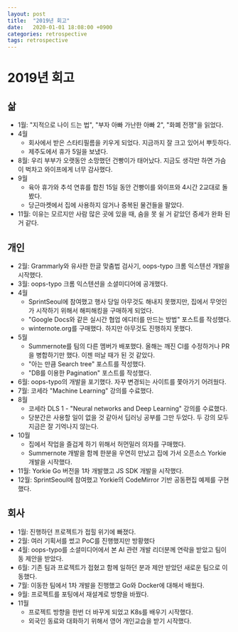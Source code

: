 ```yaml
---
layout: post
title:  "2019년 회고"
date:   2020-01-01 18:08:00 +0900
categories: retrospective
tags: retrospective
---
```


# 2019년 회고

## 삶
  - 1월: "지적으로 나이 드는 법", "부자 아빠 가난한 아빠 2", "화폐 전쟁"을 읽었다.
  - 4월
    - 회사에서 받은 스타티필름을 키우게 되었다. 지금까지 잘 크고 있어서 뿌듯하다.
    - 제주도에서 휴가 5일을 보냈다.
  - 8월: 우리 부부가 오랫동안 소망했던 건빵이가 태어났다. 지금도 생각만 하면 가슴이 벅차고 와이프에게 너무 감사했다.
  - 9월
    - 육아 휴가와 추석 연휴를 합친 15일 동안 건빵이를 와이프와 4시간 2교대로 돌봤다.
    - 당근마켓에서 집에 사용하지 않거나 중복된 물건들을 팔았다.
  - 11월: 이유는 모르지만 사람 많은 곳에 있을 때, 숨을 못 쉴 거 같았던 증세가 완화 된 거 같다.

## 개인
  - 2월: Grammarly와 유사한 한글 맞춤법 검사기, oops-typo 크롬 익스텐션 개발을 시작했다.
  - 3월: oops-typo 크롬 익스텐션을 소셜미디어에 공개했다.
  - 4월
    - SprintSeoul에 참여했고 행사 당일 아무것도 해내지 못했지만, 집에서 무엇인가 시작하기 위해서 해피해킹을 구매하게 되었다.
    - "Google Docs와 같은 실시간 협업 에디터를 만드는 방법" 포스트를 작성했다.
    - winternote.org를 구매했다. 하지만 아무것도 진행하지 못했다.
  - 5월
    - Summernote를 팀의 다른 멤버가 배포했다. 올해는 깨진 CI를 수정하거나 PR을 병합하기만 했다. 이젠 떠날 때가 된 것 같았다.
    - "아는 만큼 Search tree" 포스트를 작성했다.
    - "DB를 이용한 Pagination" 포스트를 작성했다.
  - 6월: oops-typo의 개발을 포기했다. 자꾸 변경되는 사이트를 쫓아가기 어려웠다.
  - 7월: 코세라 "Machine Learning" 강의를 수료했다.
  - 8월
    - 코세라 DLS 1 - "Neural networks and Deep Learning" 강의를 수료했다.
    - 당분간은 사용할 일이 없을 것 같아서 딥러닝 공부를 그만 두었다. 두 강의 모두 지금은 잘 기억나지 않는다.
  - 10월
    - 집에서 작업을 즐겁게 하기 위해서 허먼밀러 의자를 구매했다.
    - Summernote 개발을 함께 한분을 우연히 만났고 집에 가서 오픈소스 Yorkie 개발을 시작했다.
  - 11월: Yorkie Go 버전을 1차 개발했고 JS SDK 개발을 시작했다.
  - 12월: SprintSeoul에 참여했고 Yorkie의 CodeMirror 기반 공동편집 예제를 구현했다.

## 회사
  - 1월: 진행하던 프로젝트가 접힐 위기에 빠졌다.
  - 2월: 여러 기획서를 썼고 PoC를 진행했지만 방황했다
  - 4월: oops-typo를 소셜미디어에서 본 AI 관련 개발 리더분께 연락을 받았고 팀이동 제안을 받았다.
  - 6월: 기존 팀과 프로젝트가 접혔고 함께 일하던 분과 제안 받았던 새로운 팀으로 이동했다.
  - 7월: 이동한 팀에서 1차 개발을 진행했고 Go와 Docker에 대해서 배웠다.
  - 9월: 프로젝트를 포팅에서 재설계로 방향을 바꿨다.
  - 11월
    - 프로젝트 방향을 한번 더 바꾸게 되었고 K8s를 배우기 시작했다.
    - 외국인 동료와 대화하기 위해서 영어 개인교습을 받기 시작했다.
